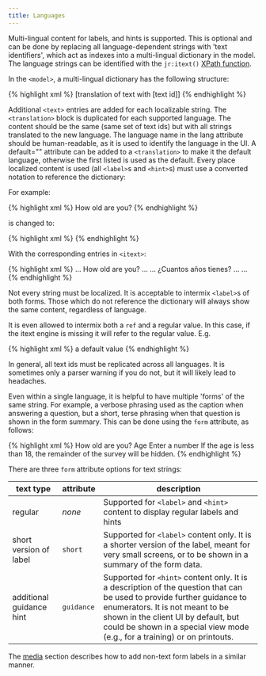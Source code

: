 ```yaml
---
title: Languages 
---
```


Multi-lingual content for labels, and hints is supported. This is optional and can be done by replacing all language-dependent strings with 'text identifiers', which act as indexes into a multi-lingual dictionary in the model. The language strings can be identified with the `jr:itext()` [XPath function](#xpath-functions).

In the `<model>`, a multi-lingual dictionary has the following structure:

{% highlight xml %}
<itext>
    <translation lang="[language name]" default="true()">
        <text id="[text id]">
            <value>[translation of text with [text id]]</value>
        </text>
    </translation>
</itext>
{% endhighlight %}

Additional `<text>` entries are added for each localizable string. The `<translation>` block is duplicated for each supported language. The content should be the same (same set of text ids) but with all strings translated to the new language. The language name in the lang attribute should be human-readable, as it is used to identify the language in the UI. A default="" attribute can be added to a `<translation>` to make it the default language, otherwise the first listed is used as the default.
Every place localized content is used (all `<label>`s and `<hint>`s) must use a converted notation to reference the dictionary:

For example:

{% highlight xml %}
<label>How old are you?</label>
{% endhighlight %}

is changed to:

{% highlight xml %}
<label ref="jr:itext('how-old')" />
{% endhighlight %}

With the corresponding entries in `<itext>`:

{% highlight xml %}
<translation lang="English">
    ...
    <text id="how-old">
        <value>How old are you?</value>
    </text>
    ...
</translation>
<translation lang="Spanish">
    ...
    <text id="how-old">
        <value>¿Cuantos años tienes?</value>
    </text>
    ...
</translation>
...
{% endhighlight %}

Not every string must be localized. It is acceptable to intermix `<label>`s of both forms. Those which do not reference the dictionary will always show the same content, regardless of language.

It is even allowed to intermix both a `ref` and a regular value. In this case, if the itext engine is missing it will refer to the regular value. E.g.

{% highlight xml %}
<label ref="jr:itext('mykey')">a default value</label>
{% endhighlight %}

In general, all text ids must be replicated across all languages. It is sometimes only a parser warning if you do not, but it will likely lead to headaches.

Even within a single language, it is helpful to have multiple 'forms' of the same string. For example, a verbose phrasing used as the caption when answering a question, but a short, terse phrasing when that question is shown in the form summary. This can be done using the `form` attribute, as follows:

{% highlight xml %}
<text id="how-old-label">
    <value>How old are you?</value>
    <value form="short">Age</value>
</text>
<text id="how-old-hint">
    <value>Enter a number</value>
    <value form="guidance">If the age is less than 18, the remainder of the survey will be hidden.</value>
</text>
{% endhighlight %}

There are three `form` attribute options for text strings:

| text type                | attribute      | description |
| ------------------------ | -------------- |----------------------------
| regular                  | _none_         | Supported for `<label>` and `<hint>` content to display regular labels and hints |
| short version of label   | `short`        | Supported for `<label>` content only. It is a shorter version of the label, meant for very small screens, or to be shown in a summary of the form data. |
| additional guidance hint | `guidance`     | Supported for `<hint>` content only. It is a description of the question that can be used to provide further guidance to enumerators. It is not meant to be shown in the client UI by default, but could be shown in a special view mode (e.g., for a training) or on printouts. |

The [media](#media) section describes how to add non-text form labels in a similar manner.
